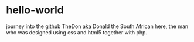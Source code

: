 # hello-world
journey into the github 
TheDon aka Donald the South African here, the man who was designed using css and html5 together with php.
